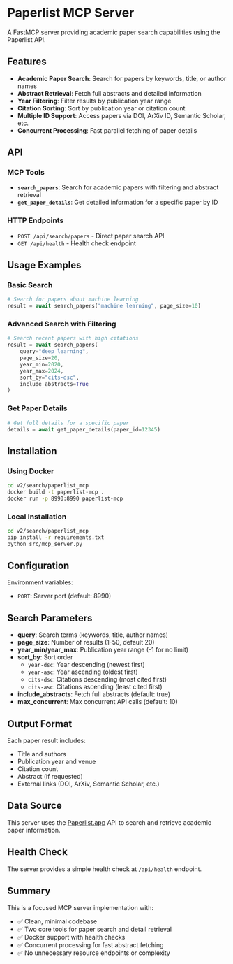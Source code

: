 # Paperlist MCP Server

A FastMCP server providing academic paper search capabilities using the Paperlist API.

## Features

- **Academic Paper Search**: Search for papers by keywords, title, or author names
- **Abstract Retrieval**: Fetch full abstracts and detailed information
- **Year Filtering**: Filter results by publication year range
- **Citation Sorting**: Sort by publication year or citation count
- **Multiple ID Support**: Access papers via DOI, ArXiv ID, Semantic Scholar, etc.
- **Concurrent Processing**: Fast parallel fetching of paper details

## API

### MCP Tools

- **`search_papers`**: Search for academic papers with filtering and abstract retrieval
- **`get_paper_details`**: Get detailed information for a specific paper by ID

### HTTP Endpoints

- `POST /api/search/papers` - Direct paper search API
- `GET /api/health` - Health check endpoint

## Usage Examples

### Basic Search
```python
# Search for papers about machine learning
result = await search_papers("machine learning", page_size=10)
```

### Advanced Search with Filtering
```python
# Search recent papers with high citations
result = await search_papers(
    query="deep learning",
    page_size=20,
    year_min=2020,
    year_max=2024,
    sort_by="cits-dsc",
    include_abstracts=True
)
```

### Get Paper Details
```python
# Get full details for a specific paper
details = await get_paper_details(paper_id=12345)
```

## Installation

### Using Docker
```bash
cd v2/search/paperlist_mcp
docker build -t paperlist-mcp .
docker run -p 8990:8990 paperlist-mcp
```

### Local Installation
```bash
cd v2/search/paperlist_mcp
pip install -r requirements.txt
python src/mcp_server.py
```

## Configuration

Environment variables:
- `PORT`: Server port (default: 8990)

## Search Parameters

- **query**: Search terms (keywords, title, author names)
- **page_size**: Number of results (1-50, default 20)
- **year_min/year_max**: Publication year range (-1 for no limit)
- **sort_by**: Sort order
  - `year-dsc`: Year descending (newest first)
  - `year-asc`: Year ascending (oldest first)
  - `cits-dsc`: Citations descending (most cited first)  
  - `cits-asc`: Citations ascending (least cited first)
- **include_abstracts**: Fetch full abstracts (default: true)
- **max_concurrent**: Max concurrent API calls (default: 10)

## Output Format

Each paper result includes:
- Title and authors
- Publication year and venue
- Citation count
- Abstract (if requested)
- External links (DOI, ArXiv, Semantic Scholar, etc.)

## Data Source

This server uses the [Paperlist.app](https://www.papelist.app) API to search and retrieve academic paper information.

## Health Check

The server provides a simple health check at `/api/health` endpoint.

## Summary

This is a focused MCP server implementation with:
- ✅ Clean, minimal codebase
- ✅ Two core tools for paper search and detail retrieval  
- ✅ Docker support with health checks
- ✅ Concurrent processing for fast abstract fetching
- ✅ No unnecessary resource endpoints or complexity